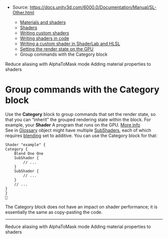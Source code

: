 * Source: https://docs.unity3d.com/6000.0/Documentation/Manual/SL-Other.html

  * [Materials and shaders](https://docs.unity3d.com/6000.0/Documentation/Manual/materials-and-shaders.html)
  * [Shaders](https://docs.unity3d.com/6000.0/Documentation/Manual/Shaders.html)
  * [Writing custom shaders](https://docs.unity3d.com/6000.0/Documentation/Manual/writing-custom-shaders.html)
  * [Writing shaders in code](https://docs.unity3d.com/6000.0/Documentation/Manual/shader-writing.html)
  * [Writing a custom shader in ShaderLab and HLSL](https://docs.unity3d.com/6000.0/Documentation/Manual/SL-landing.html)
  * [Setting the render state on the GPU](https://docs.unity3d.com/6000.0/Documentation/Manual/writing-shader-render-state-commands.html)
  * Group commands with the Category block


[](https://docs.unity3d.com/6000.0/Documentation/Manual/writing-shader-alpha-to-mask.html)
Reduce aliasing with AlphaToMask mode
[](https://docs.unity3d.com/6000.0/Documentation/Manual/writing-shader-change-properties.html)
Adding material properties to shaders
# Group commands with the Category block
Use the **Category** block to group commands that set the render state, so that you can “inherit” the grouped rendering state within the block.
For example, your **Shader** A program that runs on the GPU. [More info](https://docs.unity3d.com/6000.0/Documentation/Manual/Shaders.html)  
See in [Glossary](https://docs.unity3d.com/6000.0/Documentation/Manual/Glossary.html#Shader) object might have multiple [SubShaders](https://docs.unity3d.com/6000.0/Documentation/Manual/SL-SubShader.html), each of which requires [blending](https://docs.unity3d.com/6000.0/Documentation/Manual/SL-Blend.html) set to additive. You can use the Category block for that:
```
Shader "example" {
Category {
    Blend One One
    SubShader {
        // ...
    }
    SubShader {
        // ...
    }
    // ...
}
}

```

The Category block does not have an impact on shader performance; it is essentially the same as copy-pasting the code.
* * *
[](https://docs.unity3d.com/6000.0/Documentation/Manual/writing-shader-alpha-to-mask.html)
Reduce aliasing with AlphaToMask mode
[](https://docs.unity3d.com/6000.0/Documentation/Manual/writing-shader-change-properties.html)
Adding material properties to shaders

